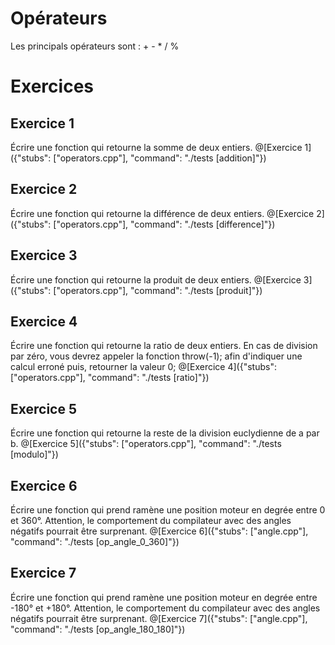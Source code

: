 # Opérateurs

Les principals opérateurs sont : + - * / %



# Exercices


## Exercice 1
Écrire une fonction qui retourne la somme de deux entiers.
@[Exercice 1]({"stubs": ["operators.cpp"], "command": "./tests [addition]"})


## Exercice 2
Écrire une fonction qui retourne la différence de deux entiers.
@[Exercice 2]({"stubs": ["operators.cpp"], "command": "./tests [difference]"})


## Exercice 3
Écrire une fonction qui retourne la produit de deux entiers.
@[Exercice 3]({"stubs": ["operators.cpp"], "command": "./tests [produit]"})


## Exercice 4
Écrire une fonction qui retourne la ratio de deux entiers. En cas de division par zéro, vous devrez appeler la fonction throw(-1); afin d'indiquer une calcul erroné puis, retourner la valeur 0;
@[Exercice 4]({"stubs": ["operators.cpp"], "command": "./tests [ratio]"})


## Exercice 5
Écrire une fonction qui retourne la reste de la division euclydienne de a par b.
@[Exercice 5]({"stubs": ["operators.cpp"], "command": "./tests [modulo]"})


## Exercice 6
Écrire une fonction qui prend ramène une position moteur en degrée entre 0 et 360°. Attention, le comportement du compilateur avec des angles négatifs pourrait être surprenant.
@[Exercice 6]({"stubs": ["angle.cpp"], "command": "./tests [op_angle_0_360]"})


## Exercice 7
Écrire une fonction qui prend ramène une position moteur en degrée entre -180° et +180°. Attention, le comportement du compilateur avec des angles négatifs pourrait être surprenant.
@[Exercice 7]({"stubs": ["angle.cpp"], "command": "./tests [op_angle_180_180]"})
